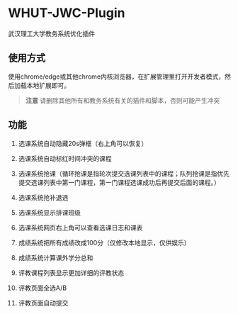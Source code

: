 # WHUT-JWC-Plugin
武汉理工大学教务系统优化插件

## 使用方式
使用chrome/edge或其他chrome内核浏览器，在扩展管理里打开开发者模式，然后加载本地扩展即可。

> **注意**
> 请删除其他所有和教务系统有关的插件和脚本，否则可能产生冲突

## 功能

1. 选课系统自动隐藏20s弹框（右上角可以恢复）

2. 选课系统自动标红时间冲突的课程

3. 选课系统抢课（循环抢课是指轮次提交选课列表中的课程；队列抢课是指优先提交选课列表中第一门课程，第一门课程选课成功后再提交后面的课程。）

4. 选课系统抢补退选

5. 选课系统显示排课班级

6. 选课系统网页右上角可以查看选课日志和课表

7. 成绩系统把所有成绩改成100分（仅修改本地显示，仅供娱乐）

8. 成绩系统计算课外学分总和

9. 评教课程列表显示更加详细的评教状态

10. 评教页面全选A/B

11. 评教页面自动提交
